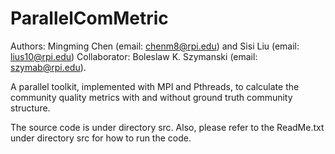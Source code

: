 ParallelComMetric
=================
Authors: Mingming Chen (email: chenm8@rpi.edu) and Sisi Liu (email: lius10@rpi.edu)
Collaborator: Boleslaw K. Szymanski (email: szymab@rpi.edu).

A parallel toolkit, implemented with MPI and Pthreads, to calculate the community quality metrics with and without ground truth community structure.

The source code is under directory src. Also, please refer to the ReadMe.txt under directory src for how to run the code.




